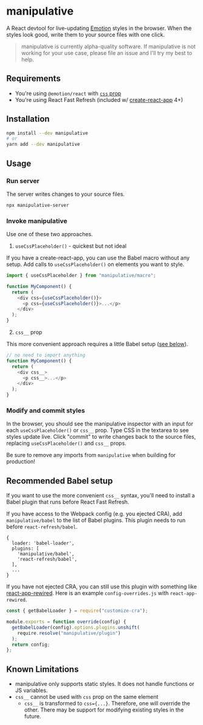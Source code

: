 # manipulative

A React devtool for live-updating [Emotion](https://emotion.sh/) styles in the browser. When the styles look good, write them to your source files with one click.

> manipulative is currently alpha-quality software. If manipulative is not working for your use case, please file an issue and I'll try my best to help.

## Requirements

- You're using `@emotion/react` with [`css` prop](https://emotion.sh/docs/css-prop)
- You're using React Fast Refresh (included w/ [create-react-app](https://create-react-app.dev/) 4+)

## Installation

```sh
npm install --dev manipulative
# or
yarn add --dev manipulative
```

## Usage

### Run server

The server writes changes to your source files.

```sh
npx manipulative-server
```

### Invoke manipulative

Use one of these two approaches.

1. `useCssPlaceholder()` - quickest but not ideal

If you have a create-react-app, you can use the Babel macro without any setup. Add calls to `useCssPlaceholder()` on elements you want to style.

```js
import { useCssPlaceholder } from "manipulative/macro";

function MyComponent() {
  return (
    <div css={useCssPlaceholder()}>
      <p css={useCssPlaceholder()}>...</p>
    </div>
  );
}
```

2. `css__` prop

This more convenient approach requires a little Babel setup ([see below](#recommended-babel-setup)).

```js
// no need to import anything
function MyComponent() {
  return (
    <div css__>
      <p css__>...</p>
    </div>
  );
}
```

### Modify and commit styles

In the browser, you should see the manipulative inspector with an input for each `useCssPlaceholder()` or `css__` prop. Type CSS in the textarea to see styles update live. Click "commit" to write changes back to the source files, replacing `useCssPlaceholder()` and `css__` props.

Be sure to remove any imports from `manipulative` when building for production!

## Recommended Babel setup

If you want to use the more convenient `css__` syntax, you'll need to install a Babel plugin that runs before React Fast Refresh.

If you have access to the Webpack config (e.g. you ejected CRA), add `manipulative/babel` to the list of Babel plugins. This plugin needs to run before `react-refresh/babel`.

```
{
  loader: 'babel-loader',
  plugins: [
    'manipulative/babel',
    'react-refresh/babel',
  ],
  ...
}
```

If you have not ejected CRA, you can still use this plugin with something like [react-app-rewired](https://github.com/timarney/react-app-rewired). Here is an example `config-overrides.js` with `react-app-rewired`.

```js
const { getBabelLoader } = require("customize-cra");

module.exports = function override(config) {
  getBabelLoader(config).options.plugins.unshift(
    require.resolve("manipulative/plugin")
  );
  return config;
};
```

## Known Limitations

- manipulative only supports static styles. It does not handle functions or JS variables.
- `css__` cannot be used with `css` prop on the same element
  - `css__` is transformed to `css={...}`. Therefore, one will override the other. There may be support for modifying existing styles in the future.
